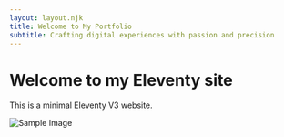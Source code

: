 ```yaml
---
layout: layout.njk
title: Welcome to My Portfolio
subtitle: Crafting digital experiences with passion and precision
---
```

# Welcome to my Eleventy site

This is a minimal Eleventy V3 website.

![Sample Image](https://placehold.co/600x400)